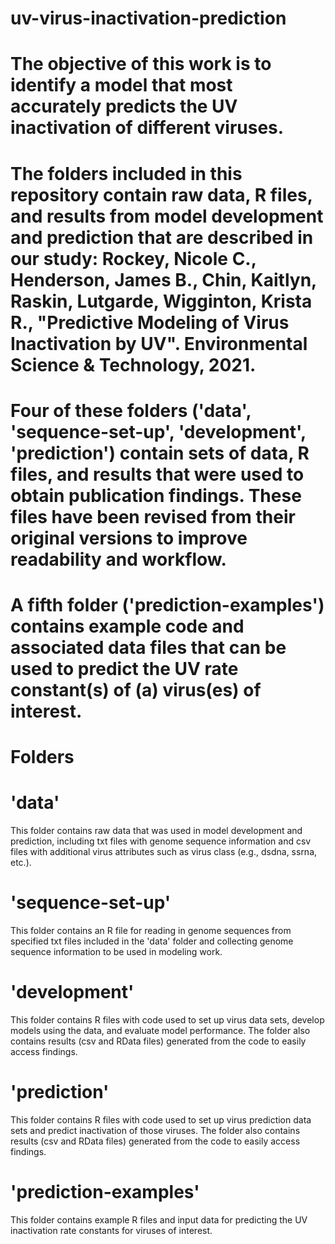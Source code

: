 # uv-virus-inactivation-prediction

# The objective of this work is to identify a model that most accurately predicts the UV inactivation of different viruses.

# The folders included in this repository contain raw data, R files, and results from model development and prediction that are described in our study: Rockey, Nicole C., Henderson, James B., Chin, Kaitlyn, Raskin, Lutgarde, Wigginton, Krista R., "Predictive Modeling of Virus Inactivation by UV". Environmental Science & Technology, 2021.

# Four of these folders ('data', 'sequence-set-up', 'development', 'prediction') contain sets of data, R files, and results that were used to obtain publication findings. These files have been revised from their original versions to improve readability and workflow.

# A fifth folder ('prediction-examples') contains example code and associated data files that can be used to predict the UV rate constant(s) of (a) virus(es) of interest.

# Folders

# 'data'
This folder contains raw data that was used in model development and prediction, including txt files with genome sequence information and csv files with additional virus attributes such as virus class (e.g., dsdna, ssrna, etc.).

# 'sequence-set-up'
This folder contains an R file for reading in genome sequences from specified txt files included in the 'data' folder and collecting genome sequence information to be used in modeling work.

# 'development'
This folder contains R files with code used to set up virus data sets, develop models using the data, and evaluate model performance. The folder also contains results (csv and RData files) generated from the code to easily access findings.

# 'prediction'
This folder contains R files with code used to set up virus prediction data sets and predict inactivation of those viruses. The folder also contains results (csv and RData files) generated from the code to easily access findings.

# 'prediction-examples'
This folder contains example R files and input data for predicting the UV inactivation rate constants for viruses of interest.
